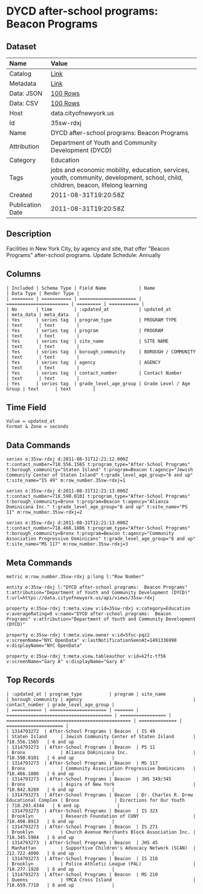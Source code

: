 # DYCD after-school programs: Beacon Programs

## Dataset

| Name | Value |
| :--- | :---- |
| Catalog | [Link](https://catalog.data.gov/dataset/dycd-after-school-programs-beacon-programs-5100e) |
| Metadata | [Link](https://data.cityofnewyork.us/api/views/35sw-rdxj) |
| Data: JSON | [100 Rows](https://data.cityofnewyork.us/api/views/35sw-rdxj/rows.json?max_rows=100) |
| Data: CSV | [100 Rows](https://data.cityofnewyork.us/api/views/35sw-rdxj/rows.csv?max_rows=100) |
| Host | data.cityofnewyork.us |
| Id | 35sw-rdxj |
| Name | DYCD after-school programs: Beacon Programs |
| Attribution | Department of Youth and Community Development (DYCD) |
| Category | Education |
| Tags | jobs and economic mobility, education, services, youth, community, development, school, child, children, beacon, lifelong learning |
| Created | 2011-08-31T19:20:58Z |
| Publication Date | 2011-08-31T19:20:58Z |

## Description

Facilities in New York City, by agency and site, that offer "Beacon Programs" after-school programs. Update Schedule: Annually

## Columns

```ls
| Included | Schema Type | Field Name            | Name                    | Data Type | Render Type |
| ======== | =========== | ===================== | ======================= | ========= | =========== |
| No       | time        | :updated_at           | updated_at              | meta_data | meta_data   |
| Yes      | series tag  | program_type          | PROGRAM TYPE            | text      | text        |
| Yes      | series tag  | program               | PROGRAM                 | text      | text        |
| Yes      | series tag  | site_name             | SITE NAME               | text      | text        |
| Yes      | series tag  | borough_community     | BOROUGH / COMMUNITY     | text      | text        |
| Yes      | series tag  | agency                | AGENCY                  | text      | text        |
| Yes      | series tag  | contact_number        | Contact Number          | text      | text        |
| Yes      | series tag  | grade_level_age_group | Grade Level / Age Group | text      | text        |
```

## Time Field

```ls
Value = updated_at
Format & Zone = seconds
```

## Data Commands

```ls
series e:35sw-rdxj d:2011-08-31T12:21:12.000Z t:contact_number=718.556.1565 t:program_type="After-School Programs" t:borough_community="Staten Island" t:program=Beacon t:agency="Jewish Community Center of Staten Island" t:grade_level_age_group="6 and up" t:site_name="IS 49" m:row_number.35sw-rdxj=1

series e:35sw-rdxj d:2011-08-31T12:21:13.000Z t:contact_number=718.590.0101 t:program_type="After-School Programs" t:borough_community=Bronx t:program=Beacon t:agency="Alianza Dominicana Inc." t:grade_level_age_group="6 and up" t:site_name="PS 11" m:row_number.35sw-rdxj=2

series e:35sw-rdxj d:2011-08-31T12:21:13.000Z t:contact_number=718.466.1806 t:program_type="After-School Programs" t:borough_community=Bronx t:program=Beacon t:agency="Community Association Progressive Dominicans" t:grade_level_age_group="6 and up" t:site_name="MS 117" m:row_number.35sw-rdxj=3
```

## Meta Commands

```ls
metric m:row_number.35sw-rdxj p:long l:"Row Number"

entity e:35sw-rdxj l:"DYCD after-school programs:  Beacon Programs" t:attribution="Department of Youth and Community Development (DYCD)" t:url=https://data.cityofnewyork.us/api/views/35sw-rdxj

property e:35sw-rdxj t:meta.view v:id=35sw-rdxj v:category=Education v:averageRating=0 v:name="DYCD after-school programs:  Beacon Programs" v:attribution="Department of Youth and Community Development (DYCD)"

property e:35sw-rdxj t:meta.view.owner v:id=5fuc-pqz2 v:screenName="NYC OpenData" v:lastNotificationSeenAt=1491336998 v:displayName="NYC OpenData"

property e:35sw-rdxj t:meta.view.tableauthor v:id=k2fz-tf56 v:screenName="Gary A" v:displayName="Gary A"
```

## Top Records

```ls
| :updated_at | program_type          | program | site_name                               | borough_community | agency                                         | contact_number | grade_level_age_group | 
| =========== | ===================== | ======= | ======================================= | ================= | ============================================== | ============== | ===================== | 
| 1314793272  | After-School Programs | Beacon  | IS 49                                   | Staten Island     | Jewish Community Center of Staten Island       | 718.556.1565   | 6 and up              | 
| 1314793273  | After-School Programs | Beacon  | PS 11                                   | Bronx             | Alianza Dominicana Inc.                        | 718.590.0101   | 6 and up              | 
| 1314793273  | After-School Programs | Beacon  | MS 117                                  | Bronx             | Community Association Progressive Dominicans   | 718.466.1806   | 6 and up              | 
| 1314793273  | After-School Programs | Beacon  | JHS 349/345                             | Bronx             | Aspira of New York                             | 718.842.8289   | 6 and up              | 
| 1314793273  | After-School Programs | Beacon  | Dr. Charles R. Drew Educational Complex | Bronx             | Directions for Our Youth                       | 718.293.4344   | 6 and up              | 
| 1314793273  | After-School Programs | Beacon  | IS 323                                  | Brooklyn          | Research Foundation of CUNY                    | 718.498.8913   | 6 and up              | 
| 1314793273  | After-School Programs | Beacon  | IS 271                                  | Brooklyn          | Church Avenue Merchants Block Association Inc. | 718.345.5904   | 6 and up              | 
| 1314793273  | After-School Programs | Beacon  | JHS 45                                  | Manhattan         | Supportive Children's Advocacy Network (SCAN)  | 212.722.4090   | 6 and up              | 
| 1314793273  | After-School Programs | Beacon  | IS 218                                  | Brooklyn          | Police Athletic League (PAL)                   | 718.277.1928   | 6 and up              | 
| 1314793273  | After-School Programs | Beacon  | MS 210                                  | Queens            | YMCA Cross Island                              | 718.659.7710   | 6 and up              | 
```